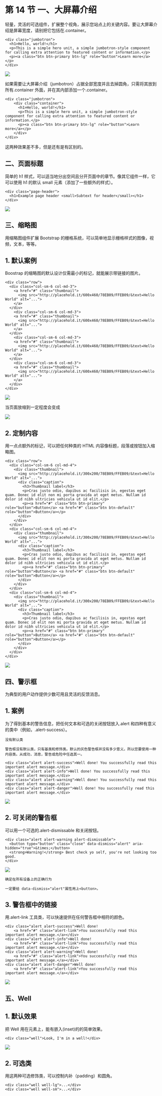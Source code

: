 # 第 14 节 一、大屏幕介绍

轻量，灵活的可选组件，扩展整个视角，展示您站点上的关键内容。要让大屏幕介绍是屏幕宽度，请别把它包括在.container。

```
<div class="jumbotron">
  <h1>Hello, world!</h1>
  <p>This is a simple hero unit, a simple jumbotron-style component for calling extra attention to featured content or information.</p>
  <p><a class="btn btn-primary btn-lg" role="button">Learn more</a></p>
</div> 
```

![](img/107.jpg)

如果需要让大屏幕介绍（jumbotron）占据全部宽度并且去掉圆角，只需将其放到所有.container 外面，并在其内部添加一个.container。

```
<div class="jumbotron">
    <div class="container">
      <h1>Hello, world!</h1>
      <p>This is a simple hero unit, a simple jumbotron-style component for calling extra attention to featured content or information.</p>
      <p><a class="btn btn-primary btn-lg" role="button">Learn more</a></p>
    </div>
</div> 
```

这两种效果差不多，但是还有是有区别的。

## 二、页面标题

简单的 h1 样式，可以适当地分出空间且分开页面中的章节。像其它组件一样，它可以使用 h1 的默认 small 元素（添加了一些额外的样式）。

```
<div class="page-header">
  <h1>Example page header <small>Subtext for header</small></h1>
</div> 
```

![](img/108png.jpg)

## 三、缩略图

用缩略图组件扩展 Bootstrap 的栅格系统，可以简单地显示栅格样式的图像，视频，文本，等等。

## 1\. 默认案例

Boostrap 的缩略图的默认设计仅需最小的标记，就能展示带链接的图片。

```
<div class="row">
  <div class="col-sm-6 col-md-3">
    <a href="#" class="thumbnail">
      <img src="http://placehold.it/600x460/78EB09/FFEB09/&text=Hello World" alt="...">
    </a>
  </div>
    <div class="col-sm-6 col-md-3">
    <a href="#" class="thumbnail">
      <img src="http://placehold.it/600x460/78EB09/FFEB09/&text=Hello World" alt="...">
    </a>
  </div>
    <div class="col-sm-6 col-md-3">
    <a href="#" class="thumbnail">
      <img src="http://placehold.it/600x460/78EB09/FFEB09/&text=Hello World" alt="...">
    </a>
  </div>
    <div class="col-sm-6 col-md-3">
    <a href="#" class="thumbnail">
      <img src="http://placehold.it/600x460/78EB09/FFEB09/&text=Hello World" alt="...">
    </a>
  </div>
</div> 
```

![](img/109.jpg)

当页面放缩到一定程度会变成

![](img/110.jpg)

## 2\. 定制内容

用一点点额外的标记，可以把任何种类的 HTML 内容像标题，段落或按钮加入缩略图。

```
<div class="row">
  <div class="col-sm-6 col-md-4">
    <div class="thumbnail">
      <img src="http://placehold.it/300x200/78EB09/FFEB09/&text=Hello World" alt="...">
      <div class="caption">
        <h3>Thumbnail label</h3>
        <p>Cras justo odio, dapibus ac facilisis in, egestas eget quam. Donec id elit non mi porta gravida at eget metus. Nullam id dolor id nibh ultricies vehicula ut id elit.</p>
        <p><a href="#" class="btn btn-primary" role="button">Button</a> <a href="#" class="btn btn-default" role="button">Button</a></p>
      </div>
    </div>
  </div>
  <div class="col-sm-6 col-md-4">
    <div class="thumbnail">
      <img src="http://placehold.it/300x200/78EB09/FFEB09/&text=Hello World" alt="...">
      <div class="caption">
        <h3>Thumbnail label</h3>
        <p>Cras justo odio, dapibus ac facilisis in, egestas eget quam. Donec id elit non mi porta gravida at eget metus. Nullam id dolor id nibh ultricies vehicula ut id elit.</p>
        <p><a href="#" class="btn btn-primary" role="button">Button</a> <a href="#" class="btn btn-default" role="button">Button</a></p>
      </div>
    </div>
  </div>
  <div class="col-sm-6 col-md-4">
    <div class="thumbnail">
      <img src="http://placehold.it/300x200/78EB09/FFEB09/&text=Hello World" alt="...">
      <div class="caption">
        <h3>Thumbnail label</h3>
        <p>Cras justo odio, dapibus ac facilisis in, egestas eget quam. Donec id elit non mi porta gravida at eget metus. Nullam id dolor id nibh ultricies vehicula ut id elit.</p>
        <p><a href="#" class="btn btn-primary" role="button">Button</a> <a href="#" class="btn btn-default" role="button">Button</a></p>
      </div>
    </div>
  </div>
</div> 
```

![](img/111.jpg)

## 四、警示框

为典型的用户动作提供少数可用且灵活的反馈消息。

## 1\. 案例

为了得到基本的警告信息，把任何文本和可选的关闭按钮放入.alert 和四种有意义的类中（例如，.alert-success）。

```
没有默认类

警告框没有默认类，只有基类和修饰类。默认的灰色警告框并没有多少意义。所以您要使用一种内容类。从成功，消息，警告或危险中任选其一。 
```

```
<div class="alert alert-success">Well done! You successfully read this important alert message.</div>
<div class="alert alert-info">Well done! You successfully read this important alert message.</div>
<div class="alert alert-warning">Well done! You successfully read this important alert message.</div>
<div class="alert alert-danger">Well done! You successfully read this important alert message.</div> 
```

![](img/112.jpg)

## 2\. 可关闭的警告框

可以用一个可选的.alert-dismissable 和关闭按钮。

```
<div class="alert alert-warning alert-dismissable">
  <button type="button" class="close" data-dismiss="alert" aria-hidden="true">&times;</button>
  <strong>Warning!</strong> Best check yo self, you're not looking too good.
</div> 
```

![](img/113.jpg)

```
确定在所有设备上的正确行为

一定要给 data-dismiss="alert"属性用上<button>。 
```

## 3\. 警告框中的链接

用.alert-link 工具类，可以快速提供在任何警告框中相符的颜色。

```
<div class="alert alert-success">Well done! 
    <a href="#" class="alert-link">You successfully read this important alert message.</a></div>
<div class="alert alert-info">Well done! 
    <a href="#" class="alert-link">You successfully read this important alert message.</a></div>
<div class="alert alert-warning">Well done! 
    <a href="#" class="alert-link">You successfully read this important alert message.</a></div>
<div class="alert alert-danger">Well done!
    <a href="#" class="alert-link">You successfully read this important alert message.</a></div> 
```

![](img/114.jpg)

## 五、Well

## 1\. 默认效果

把 Well 用在元素上，能有嵌入(inset)的的简单效果。

```
<div class="well">Look, I'm in a well!</div> 
```

![](img/115.jpg)

## 2\. 可选类

用这两种可选修饰类，可以控制内补（padding）和圆角。

```
<div class="well well-lg">...</div>
<div class="well well-sm">...</div> 
```